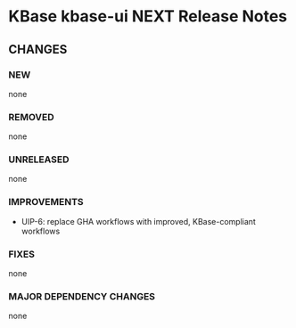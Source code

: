 # KBase kbase-ui NEXT Release Notes



## CHANGES

### NEW

none

### REMOVED

none

### UNRELEASED

none

### IMPROVEMENTS

- UIP-6: replace GHA workflows with improved, KBase-compliant workflows

### FIXES

none

### MAJOR DEPENDENCY CHANGES

none
